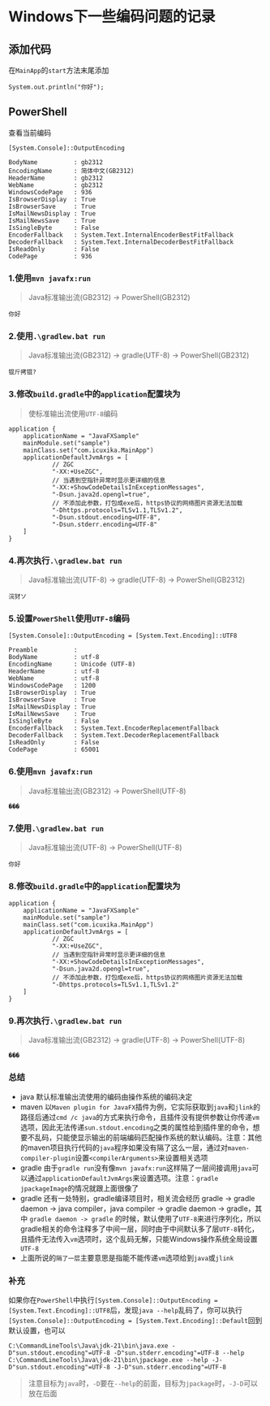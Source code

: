 Windows下一些编码问题的记录
==========

## 添加代码
在`MainApp`的`start`方法末尾添加
```
System.out.println("你好");
```

## PowerShell
查看当前编码
```shell
[System.Console]::OutputEncoding
```
```shell
BodyName          : gb2312
EncodingName      : 简体中文(GB2312)
HeaderName        : gb2312
WebName           : gb2312
WindowsCodePage   : 936
IsBrowserDisplay  : True
IsBrowserSave     : True
IsMailNewsDisplay : True
IsMailNewsSave    : True
IsSingleByte      : False
EncoderFallback   : System.Text.InternalEncoderBestFitFallback
DecoderFallback   : System.Text.InternalDecoderBestFitFallback
IsReadOnly        : False
CodePage          : 936
```

### 1.使用`mvn javafx:run`
> Java标准输出流(GB2312) -> PowerShell(GB2312)
```shell
你好
```

### 2.使用`.\gradlew.bat run`
> Java标准输出流(GB2312) -> gradle(UTF-8) -> PowerShell(GB2312)
```shell
锟斤拷锟?
```
### 3.修改`build.gradle`中的`application`配置块为
> 使标准输出流使用`UTF-8`编码
```shell
application {
    applicationName = "JavaFXSample"
    mainModule.set("sample")
    mainClass.set("com.icuxika.MainApp")
    applicationDefaultJvmArgs = [
            // ZGC
            "-XX:+UseZGC",
            // 当遇到空指针异常时显示更详细的信息
            "-XX:+ShowCodeDetailsInExceptionMessages",
            "-Dsun.java2d.opengl=true",
            // 不添加此参数，打包成exe后，https协议的网络图片资源无法加载
            "-Dhttps.protocols=TLSv1.1,TLSv1.2",
            "-Dsun.stdout.encoding=UTF-8",
            "-Dsun.stderr.encoding=UTF-8"
    ]
}
```
### 4.再次执行`.\gradlew.bat run`
> Java标准输出流(UTF-8) -> gradle(UTF-8) -> PowerShell(GB2312)
```shell
浣犲ソ
```

### 5.设置`PowerShell`使用`UTF-8`编码
```shell
[System.Console]::OutputEncoding = [System.Text.Encoding]::UTF8
```
```shell
Preamble          :
BodyName          : utf-8
EncodingName      : Unicode (UTF-8)
HeaderName        : utf-8
WebName           : utf-8
WindowsCodePage   : 1200
IsBrowserDisplay  : True
IsBrowserSave     : True
IsMailNewsDisplay : True
IsMailNewsSave    : True
IsSingleByte      : False
EncoderFallback   : System.Text.EncoderReplacementFallback
DecoderFallback   : System.Text.DecoderReplacementFallback
IsReadOnly        : False
CodePage          : 65001
```

### 6.使用`mvn javafx:run`
> Java标准输出流(GB2312) -> PowerShell(UTF-8)
```shell
���
```

### 7.使用`.\gradlew.bat run`
> Java标准输出流(UTF-8) -> PowerShell(UTF-8)
```shell
你好
```

### 8.修改`build.gradle`中的`application`配置块为
```shell
application {
    applicationName = "JavaFXSample"
    mainModule.set("sample")
    mainClass.set("com.icuxika.MainApp")
    applicationDefaultJvmArgs = [
            // ZGC
            "-XX:+UseZGC",
            // 当遇到空指针异常时显示更详细的信息
            "-XX:+ShowCodeDetailsInExceptionMessages",
            "-Dsun.java2d.opengl=true",
            // 不添加此参数，打包成exe后，https协议的网络图片资源无法加载
            "-Dhttps.protocols=TLSv1.1,TLSv1.2"
    ]
}
```

### 9.再次执行`.\gradlew.bat run`
> Java标准输出流(GB2312) -> gradle(UTF-8) -> PowerShell(UTF-8)
> 
```shell
���
```

### 总结
- java 默认标准输出流使用的编码由操作系统的编码决定
- maven 以`Maven plugin for JavaFX`插件为例，它实际获取到`java`和`jlink`的路径后通过`cmd /c java`的方式来执行命令，且插件没有提供参数让你传递`vm`选项，因此无法传递`sun.stdout.encoding`之类的属性给到插件里的命令，想要不乱码，只能使显示输出的前端编码匹配操作系统的默认编码。注意：其他的maven项目执行代码的`java`程序如果没有隔了这么一层，通过对`maven-compiler-plugin`设置`<compilerArguments>`来设置相关选项
- gradle 由于`gradle run`没有像`mvn javafx:run`这样隔了一层间接调用`java`可以通过`applicationDefaultJvmArgs`来设置选项。注意：`gradle jpackageImage`的情况就跟上面很像了
- gradle 还有一处特别，gradle编译项目时，相关流会经历 gradle -> gradle daemon -> java compiler，java compiler -> gradle daemon -> gradle，其中 `gradle daemon -> gradle` 的时候，默认使用了`UTF-8`来进行序列化，所以gradle相关的命令注释多了中间一层，同时由于中间默认多了层`UTF-8`转化，且插件无法传入`vm`选项时，这个乱码无解，只能Windows操作系统全局设置`UTF-8`
- 上面所说的`隔了一层`主要意思是指能不能传递`vm`选项给到`java`或`jlink`

### 补充
如果你在`PowerShell`中执行`[System.Console]::OutputEncoding = [System.Text.Encoding]::UTF8`后，发现`java --help`乱码了，你可以执行`[System.Console]::OutputEncoding = [System.Text.Encoding]::Default`回到默认设置，也可以
```shell
C:\CommandLineTools\Java\jdk-21\bin\java.exe -D"sun.stdout.encoding"=UTF-8 -D"sun.stderr.encoding"=UTF-8 --help
C:\CommandLineTools\Java\jdk-21\bin\jpackage.exe --help -J-D"sun.stdout.encoding"=UTF-8 -J-D"sun.stderr.encoding"=UTF-8
```
> 注意目标为`java`时，`-D`要在`--help`的前面，目标为`jpackage`时，`-J-D`可以放在后面